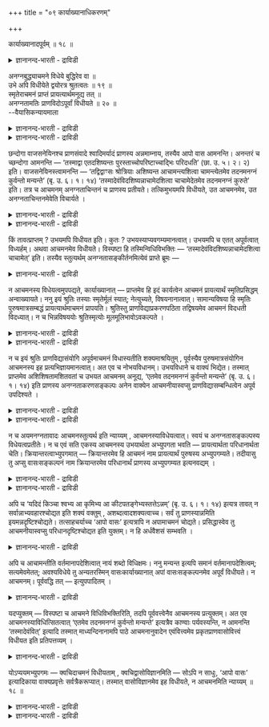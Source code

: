 +++
title = "०९ कार्याख्यानाधिकरणम्"

+++

कार्याख्यानादपूर्वम् ॥ १८ ॥  
<details><summary>ज्ञानानन्द-भारती - द्राविडी</summary>

कार्याक्यानाद पूर्वम् ॥ १८ ॥
</details>

अनग्नबुद्ध्याचमने विधेये बुद्धिरेव वा ॥  
उभे अपि विधीयेते द्वयोरत्र श्रुतत्वतः ॥ १९ ॥  
स्मृतेराचमनं प्राप्तं प्रायत्यार्थमनूद्य तत् ॥  
अनग्नतामतिः प्राणविदोऽपूर्वां विधीयते ॥ २० ॥  
--वैयासिकन्यायमाला

<details><summary>ज्ञानानन्द-भारती - द्राविडी</summary>

अऩक्ऩम् ऎऩ्ऱ पावऩै, आसमऩम् ऎऩ्ऱ इरण्डुम् विदिक्कप् पडुगिऩ्ऱऩवा? अल्लदु पावऩै मात्तिरम् ताऩा? इङ्गे इरण्डुमे सॊल्लप्पट्टिरुप्पदाल्, इरण्डुम् ताऩ् विदिक्कप्पडुगिऩ्ऱऩ।
</details>

<details><summary>ज्ञानानन्द-भारती - द्राविडी</summary>

आसमऩम् ऎऩ्बदु सुत्तिक्काग स्मिरुदियिलिरुन्दे किडैत्तुविडुगिऱदु। अदै अऩुवदित्तु (तिरुम्बच्चॊल्लि) पिराणऩै उबासिक्किऱवऩुक्कुप् पुदिदाग अऩक्ऩम् ऎऩ्ऱ पावऩै विदिक्कप्पडुगिऱदु।
</details>

छन्दोगा वाजसनेयिनश्च प्राणसंवादे श्वादिमर्यादं प्राणस्य अन्नमाम्नाय, तस्यैव आपो वास आमनन्ति। अनन्तरं च च्छन्दोगा आमनन्ति — ‘तस्माद्वा एतदशिष्यन्तः पुरस्ताच्चोपरिष्टाच्चाद्भिः परिदधति’ (छा. उ. ५। २। २) इति। वाजसनेयिनस्त्वामनन्ति — ‘तद्विद्वाꣳसः श्रोत्रियाः अशिष्यन्त आचामन्त्यशित्वा चामन्त्येतमेव तदनमनग्नं कुर्वन्तो मन्यन्ते’ (बृ. उ. ६। १। १४) ‘तस्मादेवंविदशिष्यन्नाचामेदशित्वा चाचामेदेतमेव तदनमनग्नं कुरुते’ इति। तत्र च आचमनम् अनग्नताचिन्तनं च प्राणस्य प्रतीयते। तत्किमुभयमपि विधीयते, उत आचमनमेव, उत अनग्नताचिन्तनमेवेति विचार्यते ।

<details><summary>ज्ञानानन्द-भारती - द्राविडी</summary>

(सान्दोक्यत्तिलुम् पिरुहदारण्यगत्तिलुम् साप्पिडुवदऱ्कु मुऩ्ऩालुम्, पिऩ्ऩालुम् आसमऩम् सॆय्युम् पॊऴुदु अन्द तीर्त्तत्तै पिराणऩुक्कु वस्तिरमाग कल्बित्तु इन्द आसमऩत्ताल् पिराणऩ् अनक्ऩऩावदाग तियाऩम् पिराणोबासगऩुक्कु विदिक्कप्पट्टिरुक्किऱदु। इङ्गु आसमऩम्, अनक्ऩदा त्याऩम् इरण्डुम् विदेयमा अल्लदु एदावदु ऒऩ्ऱा? अदु ऎदु ऎऩ्ऱु सन्देहम्। इरण्डैयुमे सुरुदि कूऱियिरुप्पदाल् इरण्डुमे विदेयम् ऎऩ्ऱु पूर्वबक्षम्। वेऱु पिरमाणत्ताल् तॆरियाद अबूर्वमाऩ विषयत् तैत्ताऩ् सास्तिरम् विदिक्कुम्। सुत्तिक्काग आसमऩत्तै स्मिरुदिगळ् विदित्तिरुप्पदाल् मऱुबडियुम् अदै इङ्गे विदिक्क वेण्डिय अवसियमिल्लै। आसमऩ तीर्त्तत्तै वस्तिरमाग ऎण्णि अदऩाल् पिराणऩ् अनक्ऩऩा किऱाऩ् ऎऩ्ऱ तियाऩम् वेऱु ऎङ्गुमिल्लाद अबूर्व विषयम्। आगैयाल् इदैत्ताऩ् इङ्गु विदिक्किऱदु। स्मिरुदिगळिल् विदिक्कप्पट्ट आसमऩत्तिऱ्कु कर्म काण्डत्तिलुळ्ळ सुरुदि मूलमे तविर ञाऩगाण्डत् तिलुळ्ळ इन्द सुरुदि मूलमागादु ऎऩ्ऱु सित्तान्दम्)।
</details>

<details><summary>ज्ञानानन्द-भारती - द्राविडी</summary>

सन्दोगर्गळ् वाजसनेयर्गळ् इरुवरुम्, पिराण संवादत्तिल्, नाय् मुदलियदुवरै (अऩ्ऩत्तै) पिराणऩुक्कु अऩ्ऩमागच् चॊल्लिविट्टु, अदऱ्के (पिराणऩुक्के) जलत्तै वस्तिरमागच् चॊल्गिऱार्गळ्। अदऩ् पिऱगु सन्दोगर्गळ् “आगैयिऩालेये साप्पिडुगिऱवर्गळ् इव्वाऱु मुऩ्ऩालुम्, पिऩ्ऩालुम् जलत्तिऩाल् उडुत्तुगिऱार्गळ्" (सान्दोक्यम्।V-२-२) ऎऩ्ऱु सॊल्गिऱार्गळ्, वाजसनेयर्गळुम् “आगैयाल् अऱिन्द सुरोत्रियर्गळ् साप्पिडप्पोगिऱवर्गळ् आसमऩम् सॆय्गिऱार्गळ्; साप्पिट्टुविट्टुम् आसमऩम् सॆय्गिऱार्गळ्; इन्द पिराणऩैये अदिऩाल् (आसमऩम् सॆय्वदाल्) वस्तिरमऱ्ऱवरिल्लामल् सॆय्वदाग ऎण्णुगिऱार्गळ्” (पिरुहत्।VI-१-१४) ऎऩ्ऱु सॊल्गिऱार्गळ्। आगैयाल्, इव्विदम् अऱिन्दवऩ् साप्पिडप्पोगिऱवऩ् आसमऩम् सॆय्यवेण्डुम्। साप्पिट्टुविट्टुम् आसमऩम् सॆय्य वेण्डुम्। अदिऩाल् इन्द पिराणऩैये नक्ऩमिल्ला तवरागच् चॆय्गिऱाऩ्, ऎऩ्ऱु अङ्गे आसमऩमुम्, पिराण ऩुक्कु नक्ऩमिल्लादत् तऩ्मैयै सिन्दिप्पदुम्, तॆरिगि ऱदु। अन्द इरण्डुमे विदिक्कप्पडुगिऱदा? अल्लदु आस मणम् मात्तिरमा? अल्लदु नक्ऩम् इल्लाद तऩ्मैयै सिन्दिप्पदु मात्तिरमा? ऎऩ्ऱु विसारिक्कप् पडुगिऱदु।
</details>

किं तावत्प्राप्तम् ? उभयमपि विधीयत इति। कुतः ? उभयस्याप्यवगम्यमानत्वात्। उभयमपि च एतत् अपूर्वत्वात् विध्यर्हम्। अथवा आचमनमेव विधीयते। विस्पष्टा हि तस्मिन्विधिविभक्तिः — ‘तस्मादेवंविदशिष्यन्नाचामेदशित्वा चाचामेत्’ इति। तस्यैव स्तुत्यर्थम् अनग्नतासङ्कीर्तनमित्येवं प्राप्ते ब्रूमः —

<details><summary>ज्ञानानन्द-भारती - द्राविडी</summary>

पूर्वबक्षम्: ऎदु किडैक्किऱदु? इरण्डुमे विदिक् कप्पडुगिऱदु ऎऩ्ऱु। एऩ्? इरण्डुमे अऱियप्पडुवदाल् इरण्डुमे अबूर्वमायिरुप्पदाल् (मुऩ् तॆरियाद तिऩाल्) विदिक्कत्तगुन्ददु। अल्लदु, आसमऩम् मात्तिरम् विदिक्कप्पडुगिऱदु। अदिल् अल्लवा विदिक्कुळ्ळ विबक्ति (उरुबु) नऩ्गु स्पष्टमायिरुक्किऱदु। आगैयाल् इव् विदम् अऱिन्दवऩ् साप्पिडप्पोगुम्बोदु आसमऩम् सॆय्य वेण्डुम्, साप्पिट्टुविट्टुम् आसमऩम् सॆय्य वेण्डुम्, ऎऩ्ऱु। अदऱ्के (अन्द विदिक्के) स्तोत्रम् सॆय्वदऱ्काग नक्ऩमिल्लादत्तऩ्मैयैप् पऱ्ऱि सॊल्लुदल्, ऎऩ्ऱु।
</details>

न आचमनस्य विधेयत्वमुपपद्यते, कार्याख्यानात् — प्राप्तमेव हि इदं कार्यत्वेन आचमनं प्रायत्यार्थं स्मृतिप्रसिद्धम् अन्वाख्यायते। ननु इयं श्रुतिः तस्याः स्मृतेर्मूलं स्यात्; नेत्युच्यते, विषयनानात्वात्। सामान्यविषया हि स्मृतिः पुरुषमात्रसम्बद्धं प्रायत्यार्थमाचमनं प्रापयति। श्रुतिस्तु प्राणविद्याप्रकरणपठिता तद्विषयमेव आचमनं विदधती विदध्यात्। न च भिन्नविषययोः श्रुतिस्मृत्योः मूलमूलिभावोऽवकल्पते ।

<details><summary>ज्ञानानन्द-भारती - द्राविडी</summary>

सित्तान्दम्: इव्विदम् वरुम् पोदु सॊल्गिऱोम् -आसमऩत्तिऱ्कु विदिक्कप्पडुम् तऩ्मै पॊरुन्दादु, "सॆय्य वेण्डियदै (तिरुप्पि) सॊल्वदाल्”। सुत्तक्कागच् चॆय्य वेण्डियदाग एऱ्पट्टुळ्ळ, स्मिरुदिगळिल् पिरसित्तमाऩ इन्द आसमऩम्दाऩ् तिरुम्बच् चॊल्लप्पडुगिऱदल्लवा?
</details>

<details><summary>ज्ञानानन्द-भारती - द्राविडी</summary>

अन्द स्मिरुदिक्के मूलमाग इन्द सुरुदि इरुक्कलामे? ऎऩ्ऱाल्, अप्पडियल्लयॆऩ्ऱु सॊल्लप् पडुगिऱदु, विषयम् वॆव्वेऱायिरुप्पदाल्, स्मिरुदियो पॊदु विषयमायुळ्ळदु। ऎल्ला मऩिदर्गळुक्कुमे सम्बन्दप्पट्टदाग सुत्तिक्काग आसमऩत्तै अडै विक्किऱदु (कॊण्डुवरुगिऱदु, विदिक्किऱदु)। पिराणवित् यैयिऩ् पिरगरणत्तिल् सॊल्लियिरुक्कुम् सुरुदियो विदिक्किऱदाय् अदु (पिराण वित्यै) विषयमाऩ आसऩमत्तैत्ताऩ् विदिक्कुम्। वॆव्वेऱु विषयङ् गळैयुडैय सुरुदि स्मिरुदिगळुक्कु मूलम् ऎऩ्ऱुम् मूलत्तैयुडैयदु ऎऩ्ऱुमुळ्ळ तऩ्मै पॊरुन्दादु।
</details>

न च इयं श्रुतिः प्राणविद्यासंयोगि अपूर्वमाचमनं विधास्यतीति शक्यमाश्रयितुम् , पूर्वस्यैव पुरुषमात्रसंयोगिन आचमनस्य इह प्रत्यभिज्ञायमानत्वात्। अत एव च नोभयविधानम्। उभयविधाने च वाक्यं भिद्येत। तस्मात् प्राप्तमेव अशिशिषतामशितवतां च उभयत आचमनम् अनूद्य, ‘एतमेव तदनमनग्नं कुर्वन्तो मन्यन्ते’ (बृ. उ. ६। १। १४) इति प्राणस्य अनग्नताकरणसङ्कल्पः अनेन वाक्येन आचमनीयास्वप्सु प्राणविद्यासम्बन्धित्वेन अपूर्व उपदिश्यते ।

<details><summary>ज्ञानानन्द-भारती - द्राविडी</summary>

मेलुम्, इन्द सुरुदियाऩदु पिराणवित्यैयुडऩ् सेर्न्ददाऩ अबूर्वमाऩ आसमऩत्तै विदिक्कलामॆऩ्ऱु आसिरयिक्क मुडियादु; ऎल्ला पुरुषर्गळुडऩुम् सम्बन् दप्पट्ट मुन्दैय आसमऩत्तिऱ्के इङ्गे पिरत्य पिक्ञै (अदुदाऩ् इदु ऎऩ्ऱ ञाबगम्) एऱ्पडुवदाल्। इदिऩालेये इरण्डैयुम् विदिक्किऱदॆऩ्बदु मिल्लै, इरण्डै विदिक्कुमेयाऩाल्, वाक्यम् उडैबडुम्। (इरण्डु वाक्कियमागच् चॆय्य वेण्डि वरुम्)।
</details>

<details><summary>ज्ञानानन्द-भारती - द्राविडी</summary>

आगैयिऩाल्, साप्पिडप्पोगिऱवर्गळुक्कुम्, साप्पिट्टवर्गळुक्कुम् एऱ्पट्टदागवेयुळ्ळ (मुऩ्बिऩ्) इरण्डुविदमाऩ आसमऩत्तै अऩुवदित्तु “अदिऩाल् इन्द पिराणऩैयै नक्ऩमिल्लादवरागच् चॆय्वदाग ऎण्णुगिऱार्गळ्”। (पिरुहत्।VI-१-१४) ऎऩ्ऱु पिराणऩुक्कु नक्ऩम् इल्लादत्तऩ्मैयै सॆय्वदाऩ सङ्गल्बम् इन्द वाक्कियत्तिऩाल्, आसमऩम् सॆय्युम् जलत्तिल् पिराणवित्यैक्कु सम्बन्दप्पट्टदाग, अबूर्वमाग उबदेसिक्कप्पडुगिऱदु।
</details>

न च अयमनग्नतावादः आचमनस्तुत्यर्थ इति न्याय्यम् , आचमनस्याविधेयत्वात्। स्वयं च अनग्नतासङ्कल्पस्य विधेयत्वप्रतीतेः। न च एवं सति एकस्य आचमनस्य उभयार्थता अभ्युपगता भवति — प्रायत्यार्थता परिधानार्थता चेति। क्रियान्तरत्वाभ्युपगमात् — क्रियान्तरमेव हि आचमनं नाम प्रायत्यार्थं पुरुषस्य अभ्युपगम्यते। तदीयासु तु अप्सु वासःसङ्कल्पनं नाम क्रियान्तरमेव परिधानार्थं प्राणस्य अभ्युपगम्यत इत्यनवद्यम् ।

<details><summary>ज्ञानानन्द-भारती - द्राविडी</summary>

मेलुम्, इन्द नक्ऩमिल्लात्तऩ्मै सॊल्लि यिरुप्पदु आसमऩत्तिऩ् स्तुदिक्काग ऎऩ्बदु न्यायमिल्लै, आसमऩम् विदिक्कप्पडाददिऩाल्, नक्ऩ मिल्लादत्तऩ्मैयिऩ् सङ्गल्बत्तिऱ्कुत्ताऩे विदिक्कप् पडुम् तऩ्मै तॆरिवदाल्।
</details>

<details><summary>ज्ञानानन्द-भारती - द्राविडी</summary>

इव्विदमिरुन्दाल् ऒरे आसमऩत्तिऱ्कु, सुत्तिक् काग, उडुत्तुवदऱ्काग ऎऩ्ऱु इरण्डु पिरयोजऩमुळ्ळ तऩ्मै ऒप्पुक्कॊळ्ळप्पट्टदाग आगादु, वॆव्वेऱु किरियैयॆऩ्ऱु ऒप्पुक्कॊळ्वदाल् मऩिदऩुक्कु सुत्ति यै पिरयोजऩमायुडैय आसमऩम् वेऱु किरियै यॆऩ्ऱु ऒप्पुक्कॊळ्ळप्पडुगिऱदु; अदे (आसमऩत्तिऱ् कुळ्ळ) जलत्तिल्, पिराणऩुक्कु उडुत्तुवदैप् पिरयोजऩमायुळ्ळ, वस्तिरमॆऩ्ऱु सङ्गल्बिप्पदु ऎऩ्बदु वेऱु किरियैये ऎऩ्ऱु ऒप्पुक्कॊळ्ळप्पडुगिऱदु; ऎऩ्बदिऩाल् ऎव्विद तोषमुमिल्लै।
</details>

अपि च ‘यदिदं किञ्चा श्वभ्य आ कृमिभ्य आ कीटपतङ्गेभ्यस्तत्तेऽन्नम्’ (बृ. उ. ६। १। १४) इत्यत्र तावत् न सर्वान्नाभ्यवहारश्चोद्यत इति शक्यं वक्तुम् , अशब्दत्वादशक्यत्वाच्च। सर्वं तु प्राणस्यान्नमिति इयमन्नदृष्टिश्चोद्यते। तत्साहचर्याच्च ‘आपो वासः’ इत्यत्रापि न अपामाचमनं चोद्यते। प्रसिद्धास्वेव तु आचमनीयास्वप्सु परिधानदृष्टिश्चोद्यत इति युक्तम्। न हि अर्धवैशसं सम्भवति ।

<details><summary>ज्ञानानन्द-भारती - द्राविडी</summary>

मेलुम्, "इदु ऎदॆल्लाम् नाय्गळ् वरैक्कुम्, पक्षिगळ् वरैक्कुम्, किरुमिगळ् वरैक्कुम्, कीडम् पदङ्गम् वरैक्कुम् अऩ्ऩमो अदु उऩक्कु अऩ्ऩम्" (पिरुहत्।VI-४-१४) ऎऩ्ऱ इन्दविडत्तिल् ऎल्ला अऩ्ऩत्तैयुम् साप्पिडुवदु विदिक्कप्पट्टु इरुक्किऱ तॆऩ्ऱु सॊल्ल मुडियादु; सप्तत्ताल् सॊल्लप्पडाद तिऩालुम्, सॆय्य मुडियाददिऩालुम्। आऩाल्, ऎल्लाम् पिराणऩुक्कु अऩ्ऩम् ऎऩ्ऱइन्द अऩ्ऩ तिरुष्टि मात्तिरम् विदिक्कप्पडुगिऱदु। अदऩ् कूडवेयिरुप्पदाल् "जलम् वस्तिरम्” ऎऩ्ऱ इन्द इडत्तिलुम्गूड, जलत्तिऱ्कु आसमऩम् विदिक्कप्पडविल्लै। पिरसित्त मायुळ्ळ आसमऩीय जलत्तिल् वस्तिर तिरुष्टि विदिक्कप् पडुगिऱदु ऎऩ्बदु युक्तमागुम्; पादि वॆट्टुवदु ऎऩ्बदु सम्बविक्कादल्लवा? (ऒरु विदैयै इरण्डाग वॆट्टि ऒरु पागम् वऱुत्तु साप्पिड, मऱ्ऱॊरु पागम् मुळैक्कप्पोड, ऎऩ्बदु पोल)।
</details>

अपि च आचामन्तीति वर्तमानापदेशित्वात् नायं शब्दो विधिक्षमः। ननु मन्यन्त इत्यपि समानं वर्तमानापदेशित्वम्; सत्यमेवमेतत्; अवश्यविधेये तु अन्यतरस्मिन् वासःकार्याख्यानात् अपां वासःसङ्कल्पनमेव अपूर्वं विधीयते। न आचमनम्। पूर्ववद्धि तत् — इत्युपपादितम् ।

<details><summary>ज्ञानानन्द-भारती - द्राविडी</summary>

तविरवुम्, "आसमऩम् सॆय्गिऱार्गळ्" ऎऩ्बदु निगऴ्गालत्तैच् चॊल्लुम् तऩ्मैयुळ्ळदाल् इन्द सप्तम् विदियायिरुक्कमुडियादु। “ऎण्णुगिऱार्गळ्” ऎऩ्ऱ विडत्तिलुम् निगऴ्गालत्तैच् चॊल्लुम् तऩ्मै इदु पोल् ताऩे? ऎऩ्ऱाल्, अदु वास्तवम्दाऩ्। आऩाल्, इरण्डिलॊऩ्ऱु कट्टायम् विदिक्कवेण्डियदाग इरुक्कुम्बॊऴुदु वस्तिरत्तिऩ् पयऩाऩ अनक्नत्वत्तै सॊल्लियिरुप्पदाल् अबूर्वमाऩ, जलत्तै वस्तिरमाग तियाऩम् सॆय्वदुदाऩ् विदिक्कप्पडुगिऱदु। आसमऩम् विदिक्कप्पडविल्लै। अदु मुऩ्ऩालेये (स्मिरुदि यिऩाल्) पिराप्तम् (अबूर्वमल्ल) ऎऩ्बदु विळक्कप्पट्टि रुक्किऱदु।
</details>

यदप्युक्तम् — विस्पष्टा च आचमने विधिविभक्तिरिति, तदपि पूर्ववत्त्वेनैव आचमनस्य प्रत्युक्तम्। अत एव आचमनस्याविधित्सितत्वात् ‘एतमेव तदनमनग्नं कुर्वन्तो मन्यन्ते’ इत्यत्रैव काण्वाः पर्यवस्यन्ति, न आमनन्ति ‘तस्मादेवंवित्’ इत्यादि तस्मात् माध्यन्दिनानामपि पाठे आचमनानुवादेन एवंवित्त्वमेव प्रकृतप्राणवासोवित्त्वं विधीयत इति प्रतिपत्तव्यम् ।

<details><summary>ज्ञानानन्द-भारती - द्राविडी</summary>

आसमऩ विषयत्तिल् नऩ्गु स्पष्टमाग विदिक्कुळ्ळ विबक्ति (उरुबु) इरुक्किऱदेयॆऩ्ऱु ऎदु सॊल्लप्पट्टदो, अदुवुम् आसमऩम् मुऩ्ऩाल् पिराप्तमॆऩ्बदिऩालेये पदिल् सॊल्लप्पट्टुविट्टदु। अदिऩालेये, आसमऩत्तिऱ्कु विदिक्कप्पडुम् तऩ्मै यिल्लाददिऩाल् “इन्द पिराणऩै इदिऩाल् नक्ऩमिल् लाददागच् चॊल्वदाग ऎण्णुगिऱार्गळ् ऎऩ्ऱु इङ्गेये काण्व सागैक्कारर्गळ् मुडित्तु विडुगिऱार्गळ्”; “आगै याल् इदैयऱिन्दवऩ्” ऎऩ्बदु मुदलियदै अवर्गळ् सॊल्वदिल्लै। आगैयाल्, मात्यन्दिऩ सागैक्कारर् कळुडैय पाडत्तिलुम्गूड, आसमऩत्तिऩ् अऩुवादत्तु टऩेये इव्विदमऱियुम् तऩ्मैये, पिरगिरुदमायुळ्ळ आसमऩ जलत्तिल् पिराणऩिऩ् वस्तिरमॆऩ्ऱ तियाऩमे विदिक्कप्पडुगिऱदु ऎऩ्ऱु अऱिय वेण्डुम्।
</details>

योऽप्ययमभ्युपगमः — क्वचिदाचमनं विधीयताम् , क्वचिद्वासोविज्ञानमिति — सोऽपि न साधुः, ‘आपो वासः’ इत्यादिकाया वाक्यप्रवृत्तेः सर्वत्रैकरूप्यात्। तस्मात् वासोविज्ञानमेव इह विधीयते, न आचमनमिति न्याय्यम् ॥ १८ ॥

<details><summary>ज्ञानानन्द-भारती - द्राविडी</summary>

ओरिडत्तिल् आसमऩम् विदिक्कप्पडट्टुम्, ओरिडत्तिल् वस्तिरमॆऩ्ऱ पावऩै विदिक्कप्पडट्टुम्, ऎऩ्ऱु ऎन्द इन्द कॊळ्गैयो, अदुवुम् सरियिल्लै, “जलम् वस्तिरम्” (पिरुहत्।VI-१-१४) ऎऩ्ऱु आरम्बित् तुळ्ळ वाक्कियत्तिऩ् पोक्कु ऎङ्गेयुम् ऒरेमादिरि यिरुप्पदाल्।
</details>

<details><summary>ज्ञानानन्द-भारती - द्राविडी</summary>

आगैयाल्, वस्तिरमॆऩ्ऱ विक्ञाऩम् ताऩ् इङ्गे विदिक्कप्पडुगिऱदु, आसमऩम् अल्ल, ऎऩ्बदु ताऩ् न्यायम्।
</details>

